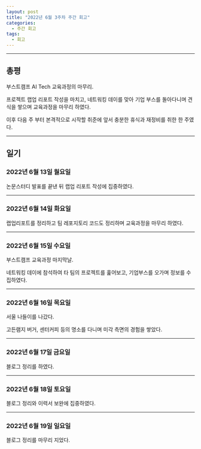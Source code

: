 ```yaml
---
layout: post
title: "2022년 6월 3주차 주간 회고"
categories:
  - 주간 회고
tags:
  - 회고
---
```


---

## 총평
부스트캠프 AI Tech 교육과정의 마무리.

프로젝트 랩업 리포트 작성을 마치고, 네트워킹 데이를 맞아 기업 부스를 돌아다니며 견식을 쌓으며 교육과정을 마무리 하였다.

이후 다음 주 부터 본격적으로 시작할 취준에 앞서 충분한 휴식과 재정비를 취한 한 주였다.

---
## 일기

### 2022년 6월 13일 월요일
논문스터디 발표를 끝낸 뒤 랩업 리포트 작성에 집중하였다.

---
### 2022년 6월 14일 화요일
랩업리포트를 정리하고 팀 레포지토리 코드도 정리하며 교육과정을 마무리 하였다.

---
### 2022년 6월 15일 수요일
부스트캠프 교육과정 마지막날.

네트워킹 데이에 참석하여 타 팀의 프로젝트를 훑어보고, 기업부스를 오가며 정보를 수집하였다.

---
### 2022년 6월 16일 목요일
서울 나들이를 나갔다.

고든램지 버거, 센터커피 등의 명소를 다니며 미각 측면의 경험을 쌓았다.

---
### 2022년 6월 17일 금요일
블로그 정리를 하였다.

---
### 2022년 6월 18일 토요일
블로그 정리와 이력서 보완에 집중하였다.

---
### 2022년 6월 19일 일요일
블로그 정리를 마무리 지었다.